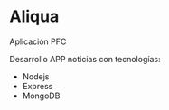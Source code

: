 # Aliqua
Aplicación PFC

Desarrollo APP noticias con tecnologías:

  - Nodejs
  - Express
  - MongoDB

